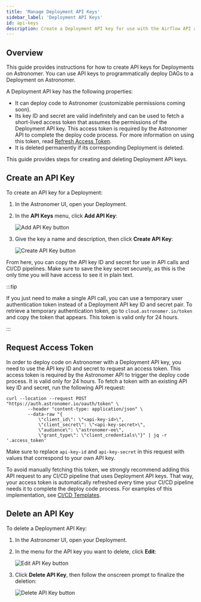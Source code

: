 ```yaml
---
title: 'Manage Deployment API Keys'
sidebar_label: 'Deployment API Keys'
id: api-keys
description: Create a Deployment API key for use with the Airflow API and CI/CD pipelines.
---
```


## Overview

This guide provides instructions for how to create API keys for Deployments on Astronomer. You can use API keys to programmatically deploy DAGs to a Deployment on Astronomer.

A Deployment API key has the following properties:

- It can deploy code to Astronomer (customizable permissions coming soon).
- Its key ID and secret are valid indefinitely and can be used to fetch a short-lived access token that assumes the permissions of the Deployment API key. This access token is required by the Astronomer API to complete the deploy code process. For more information on using this token, read [Refresh Access Token](api-keys#refresh-access-token).
- It is deleted permanently if its corresponding Deployment is deleted.

This guide provides steps for creating and deleting Deployment API keys.

## Create an API Key

To create an API key for a Deployment:

1. In the Astronomer UI, open your Deployment.
2. In the **API Keys** menu, click **Add API Key**:

    <div class="text--center">
      <img src="/img/docs/add-api-key.png" alt="Add API Key button" />
    </div>

3. Give the key a name and description, then click **Create API Key**:

    <div class="text--center">
      <img src="/img/docs/create-api-key.png" alt="Create API Key button" />
    </div>

From here, you can copy the API key ID and secret for use in API calls and CI/CD pipelines. Make sure to save the key secret securely, as this is the only time you will have access to see it in plain text.

:::tip

If you just need to make a single API call, you can use a temporary user authentication token instead of a Deployment API key ID and secret pair. To retrieve a temporary authentication token, go to `cloud.astronomer.io/token` and copy the token that appears. This token is valid only for 24 hours.

:::

## Request Access Token

In order to deploy code on Astronomer with a Deployment API key, you need to use the API key ID and secret to request an access token. This access token is required by the Astronomer API to trigger the deploy code process. It is valid only for 24 hours. To fetch a token with an existing API key ID and secret, run the following API request:

```curl
curl --location --request POST "https://auth.astronomer.io/oauth/token" \
        --header "content-type: application/json" \
        --data-raw "{
            \"client_id\": \"<api-key-id>\",
            \"client_secret\": \"<api-key-secret>\",
            \"audience\": \"astronomer-ee\",
            \"grant_type\": \"client_credentials\"}" | jq -r '.access_token'
```

Make sure to replace `api-key-id` and `api-key-secret` in this request with values that correspond to your own API key.

To avoid manually fetching this token, we strongly recommend adding this API request to any CI/CD pipeline that uses Deployment API keys. That way, your access token is automatically refreshed every time your CI/CD pipeline needs it to complete the deploy code process. For examples of this implementation, see [CI/CD Templates](ci-cd.md#cicd-templates).

## Delete an API Key

To delete a Deployment API Key:

1. In the Astronomer UI, open your Deployment.
2. In the menu for the API key you want to delete, click **Edit**:

    <div class="text--center">
      <img src="/img/docs/edit-api-key.png" alt="Edit API Key button" />
    </div>

3. Click **Delete API Key**, then follow the onscreen prompt to finalize the deletion:

    <div class="text--center">
      <img src="/img/docs/delete-api-key.png" alt="Delete API Key button" />
    </div>

